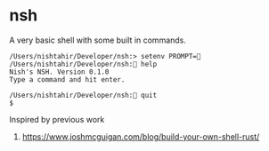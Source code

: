 # nsh

A very basic shell with some built in commands. 

```
/Users/nishtahir/Developer/nsh:> setenv PROMPT=🍔
/Users/nishtahir/Developer/nsh:🍔 help
Nish's NSH. Version 0.1.0
Type a command and hit enter.

/Users/nishtahir/Developer/nsh:🍔 quit
$ 
```

Inspired by previous work 
1. https://www.joshmcguigan.com/blog/build-your-own-shell-rust/